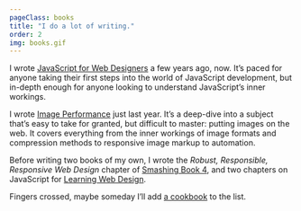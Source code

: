 ```yaml
---
pageClass: books
title: "I do a lot of writing."
order: 2
img: books.gif
---
```


I wrote [JavaScript for Web Designers](https://abookapart.com/products/javascript-for-web-designers) a few years ago, now. It’s paced for anyone taking their first steps into the world of JavaScript development, but in-depth enough for anyone looking to understand JavaScript’s inner workings.

I wrote [Image Performance](https://abookapart.com/products/image-performance) just last year. It’s a deep-dive into a subject that’s easy to take for granted, but difficult to master: putting images on the web. It covers everything from the inner workings of image formats and compression methods to responsive image markup to automation.

Before writing two books of my own, I wrote the _Robust, Responsible, Responsive Web Design_ chapter of [Smashing Book 4](https://www.smashingmagazine.com/smashing-book-4-new-perspectives/), and two chapters on JavaScript for [Learning Web Design](https://www.learningwebdesign.com/).

Fingers crossed, maybe someday I’ll add [a cookbook](https://wiltomakesfood.com) to the list.